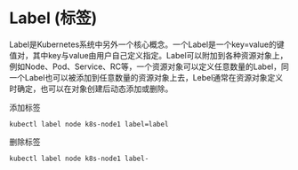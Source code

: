 # Label (标签)

Label是Kubernetes系统中另外一个核心概念。一个Label是一个key=value的键值对，其中key与value由用户自己定义指定。Label可以附加到各种资源对象上，例如Node、Pod、Service、RC等，一个资源对象可以定义任意数量的Label，同一个Label也可以被添加到任意数量的资源对象上去，Lebel通常在资源对象定义时确定，也可以在对象创建后动态添加或删除。

添加标签

```shell
kubectl label node k8s-node1 label=label
```

删除标签

```shell
kubectl label node k8s-node1 label-
```

